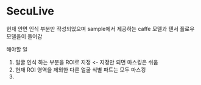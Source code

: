# SecuLive


현재 안면 인식 부분만 작성되었으며 sample에서 제공하는 caffe 모델과 텐서 플로우 모델을이 들어감

해야할 일

1. 얼굴 인식 하는 부분을 ROI로 지정 <- 지정만 되면 마스킹은 쉬움
2. 현재 ROI 영역을 제외한 다른 얼굴 식별 파트는 모두 마스킹
3. 
